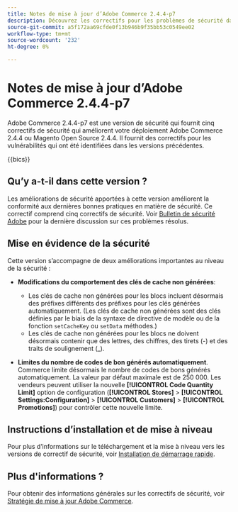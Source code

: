 ```yaml
---
title: Notes de mise à jour d’Adobe Commerce 2.4.4-p7
description: Découvrez les correctifs pour les problèmes de sécurité dans la version 2.4.4-p7 d’Adobe Commerce.
source-git-commit: a5f172aa69cfde0f13b946b9f35bb53c0549ee02
workflow-type: tm+mt
source-wordcount: '232'
ht-degree: 0%

---
```



# Notes de mise à jour d’Adobe Commerce 2.4.4-p7

Adobe Commerce 2.4.4-p7 est une version de sécurité qui fournit cinq correctifs de sécurité qui améliorent votre déploiement Adobe Commerce 2.4.4 ou Magento Open Source 2.4.4. Il fournit des correctifs pour les vulnérabilités qui ont été identifiées dans les versions précédentes.

{{bics}}

## Qu’y a-t-il dans cette version ?

Les améliorations de sécurité apportées à cette version améliorent la conformité aux dernières bonnes pratiques en matière de sécurité. Ce correctif comprend cinq correctifs de sécurité. Voir [Bulletin de sécurité Adobe](https://helpx.adobe.com/security/products/magento/apsb24-03.html) pour la dernière discussion sur ces problèmes résolus.

## Mise en évidence de la sécurité

Cette version s’accompagne de deux améliorations importantes au niveau de la sécurité :

* **Modifications du comportement des clés de cache non générées**:

   * Les clés de cache non générées pour les blocs incluent désormais des préfixes différents des préfixes pour les clés générées automatiquement. (Les clés de cache non générées sont des clés définies par le biais de la syntaxe de directive de modèle ou de la fonction `setCacheKey` ou `setData` méthodes.)
   * Les clés de cache non générées pour les blocs ne doivent désormais contenir que des lettres, des chiffres, des tirets (-) et des traits de soulignement (_).  <!-- AC-9831 -->

* **Limites du nombre de codes de bon générés automatiquement**. Commerce limite désormais le nombre de codes de bons générés automatiquement. La valeur par défaut maximale est de 250 000. Les vendeurs peuvent utiliser la nouvelle **[!UICONTROL Code Quantity Limit]** option de configuration (**[!UICONTROL Stores]** > **[!UICONTROL Settings:Configuration]** > **[!UICONTROL Customers]** > **[!UICONTROL Promotions]**) pour contrôler cette nouvelle limite. <!-- AC-8753 -->

## Instructions d’installation et de mise à niveau

Pour plus d’informations sur le téléchargement et la mise à niveau vers les versions de correctif de sécurité, voir [Installation de démarrage rapide](../../../installation/composer.md).

## Plus d&#39;informations ?

Pour obtenir des informations générales sur les correctifs de sécurité, voir [Stratégie de mise à jour Adobe Commerce](https://experienceleague.adobe.com/docs/commerce-operations/release/planning/versioning-policy.html?lang=en#security-patch-release).
